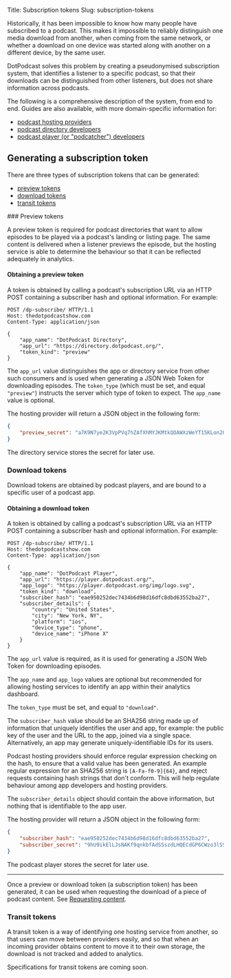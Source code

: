 Title: Subscription tokens
Slug: subscription-tokens


Historically, it has been impossible to know how many people have subscribed to a podcast. This makes it impossible to reliably distinguish one media download from another, when coming from the same network, or whether a download on one device was started along with another on a different device, by the same user.

DotPodcast solves this problem by creating a pseudonymised subscription system, that identifies a listener to a specific podcast, so that their downloads can be distinguished from other listeners, but does not share information across podcasts.

The following is a comprehensive description of the system, from end to end. Guides are also available, with more domain-specific information for:

- [podcast hosting providers](/guides/hosting)
- [podcast directory developers](/guides/directories)
- [podcast player (or "podcatcher") developers](/guides/apps)

## Generating a subscription token

There are three types of subscription tokens that can be generated:
- [preview tokens](#preview-tokens)
- [download tokens](#download-tokens)
- [transit tokens](#transit-tokens)

### Preview tokens

A preview token is required for podcast directories that want to allow episodes to be played via a podcast's landing or listing page. The same content is delivered when a listener previews the episode, but the hosting service is able to determine the behaviour so that it can be reflected adequately in analytics.

#### Obtaining a preview token

A token is obtained by calling a podcast's subscription URL via an HTTP POST containing a subscriber hash and optional information. For example:

```
POST /dp-subscribe/ HTTP/1.1
Host: thedotpodcastshow.com
Content-Type: application/json

{
    "app_name": "DotPodcast Directory",
    "app_url": "https://directory.dotpodcast.org/",
    "token_kind": "preview"
}
```

The `app_url` value distinguishes the app or directory service from other such consumers and is used when generating a JSON Web Token for downloading episodes. The `token_type` (which must be set, and equal `"preview"`) instructs the server which type of token to expect. The `app_name` value is optional.

The hosting provider will return a JSON object in the following form:

```json
{
    "preview_secret": "a7K9N7ye2K3VpPVq7hZAfXhMYJKMtkQOAWXzWeYT15KLon209zpuT5jfY2QE4sz2"
}
```

The directory service stores the secret for later use.

### Download tokens

Download tokens are obtained by podcast players, and are bound to a specific user of a podcast app.

#### Obtaining a download token

A token is obtained by calling a podcast's subscription URL via an HTTP POST containing a subscriber hash and optional information. For example:

```
POST /dp-subscribe/ HTTP/1.1
Host: thedotpodcastshow.com
Content-Type: application/json

{
    "app_name": "DotPodcast Player",
    "app_url": "https://player.dotpodcast.org/",
    "app_logo": "https://player.dotpodcast.org/img/logo.svg",
    "token_kind": "download",
    "subscriber_hash": "eae950252dec7434b6d98d16dfc8dbd63552ba27",
    "subscriber_details": {
        "country": "United States",
        "city": "New York, NY",
        "platform": "ios",
        "device_type": "phone",
        "device_name": "iPhone X"
    }
}
```

The `app_url` value is required, as it is used for generating a JSON Web Token for downloading episodes.

The `app_name` and `app_logo` values are optional but recommended for allowing hosting services to identify an app within their analytics dashboard.

The `token_type` must be set, and equal to `"download"`.

The `subscriber_hash` value should be an SHA256 string made up of information that uniquely identifies the user and app, for example: the public key of the user and the URL to the app, joined via a single space. Alternatively, an app may generate uniquely-identifiable IDs for its users.

Podcast hosting providers should enforce regular expression checking on the hash, to ensure that a valid value has been generated. An example regular expression for an SHA256 string is `[A-Fa-f0-9]{64}`, and reject requests containing hash strings that don't conform. This will help regulate behaviour among app developers and hosting providers.

The `subscriber_details` object should contain the above information, but nothing that is identifiable to the app user.

The hosting provider will return a JSON object in the following form:

```json
{
    "subscriber_hash": "eae950252dec7434b6d98d16dfc8dbd63552ba27",
    "subscriber_secret": "9hU9ikElLJsNAKf9qnkbfAdSSszdLHQECdGP6CWzo3lSSICvwiZnNTfjIthppOIr"
}
```

The podcast player stores the secret for later use.

---

Once a preview or download token (a subscription token) has been generated, it can be used when requesting the download of a piece of podcast content. See [Requesting content](../requesting-content).

### Transit tokens

A transit token is a way of identifying one hosting service from another, so that users can move between providers easily, and so that when an incoming provider obtains content to move it to their own storage, the download is not tracked and added to analytics.

Specifications for transit tokens are coming soon.
